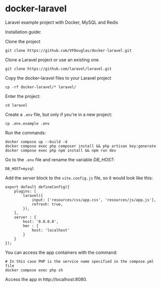 # docker-laravel
Laravel example project with Docker, MySQL and Redis

Installation guide:

Clone the project
```
git clone https://github.com/VFDouglas/docker-laravel.git
```
Clone a Laravel project or use an existing one.
```
git clone https://github.com/laravel/laravel.git
```

Copy the docker-laravel files to your Laravel project
```
cp -rf docker-laravel/* laravel/
```
Enter the project:
```
cd laravel
```
Create a `.env` file, but only if you're in a new project:
```
cp .env.example .env
```
Run the commands:
```
docker compose up --build -d
docker compose exec php composer install && php artisan key:generate
docker compose exec php npm install && npm run dev
```
Go to the `.env` file and rename the variable *DB_HOST*:
```
DB_HOST=mysql
```

Add the *server* block to the `vite.config.js` file, so it would look like this:
```
export default defineConfig({
    plugins: [
        laravel({
            input: ['resources/css/app.css', 'resources/js/app.js'],
            refresh: true,
        }),
    ],
    server : {
        host: '0.0.0.0',
        hmr : {
            host: 'localhost'
        }
    }
});
```

You can access the app containers with the command:
```
# In this case PHP is the service name specified in the compose.yml file
docker compose exec php sh
```
Access the app in http://localhost:8080.

